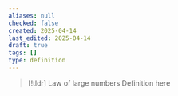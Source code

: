 ```yaml
---
aliases: null
checked: false
created: 2025-04-14
last_edited: 2025-04-14
draft: true
tags: []
type: definition
---
```

>[!tldr] Law of large numbers
>Definition here

